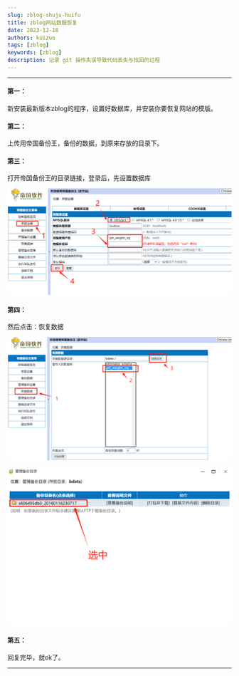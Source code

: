 ```yaml
---
slug: zblog-shuju-huifu
title: zblog网站数据恢复
date: 2023-12-18
authors: kuizuo
tags: [zblog]
keywords: [zblog]
description: 记录 git 操作失误导致代码丢失与找回的过程
---
```



---

#### 第一：

新安装最新版本zblog的程序，设置好数据库，并安装你要恢复网站的模版。

#### 第二：

上传用帝国备份王，备份的数据，到原来存放的目录下。

#### 第三：

打开帝国备份王的目录链接，登录后，先设置数据库

![1711374811955](image/zblog网站数据恢复/1711374811955.png)

#### 第四：

然后点击：恢复数据

![1711374831558](image/zblog网站数据恢复/1711374831558.png)

![1711374838929](image/zblog网站数据恢复/1711374838929.png)

#### 第五：

回复完毕，就ok了。

---
